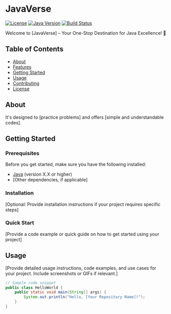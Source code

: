 # JavaVerse

[![License](https://img.shields.io/badge/License-MIT-blue.svg)](LICENSE)
[![Java Version](https://img.shields.io/badge/Java-8%2B-orange.svg)](https://www.java.com)
[![Build Status](https://travis-ci.org/yourusername/your-repo.svg?branch=master)](https://travis-ci.org/yourusername/your-repo)

Welcome to [JavaVerse] – Your One-Stop Destination for Java Excellence! 🚀

## Table of Contents

- [About](#about)
- [Features](#features)
- [Getting Started](#getting-started)
- [Usage](#usage)
- [Contributing](#contributing)
- [License](#license)

## About

It's designed to [practice problems] and offers [simple and understandable codes].

## Getting Started

### Prerequisites

Before you get started, make sure you have the following installed:

- [Java](https://www.java.com) (version X.X or higher)
- [Other dependencies, if applicable]

### Installation

[Optional: Provide installation instructions if your project requires specific steps]

### Quick Start

[Provide a code example or quick guide on how to get started using your project]

## Usage

[Provide detailed usage instructions, code examples, and use cases for your project. Include screenshots or GIFs if relevant.]

```java
// Sample code snippet
public class HelloWorld {
    public static void main(String[] args) {
        System.out.println("Hello, [Your Repository Name]!");
    }
}
